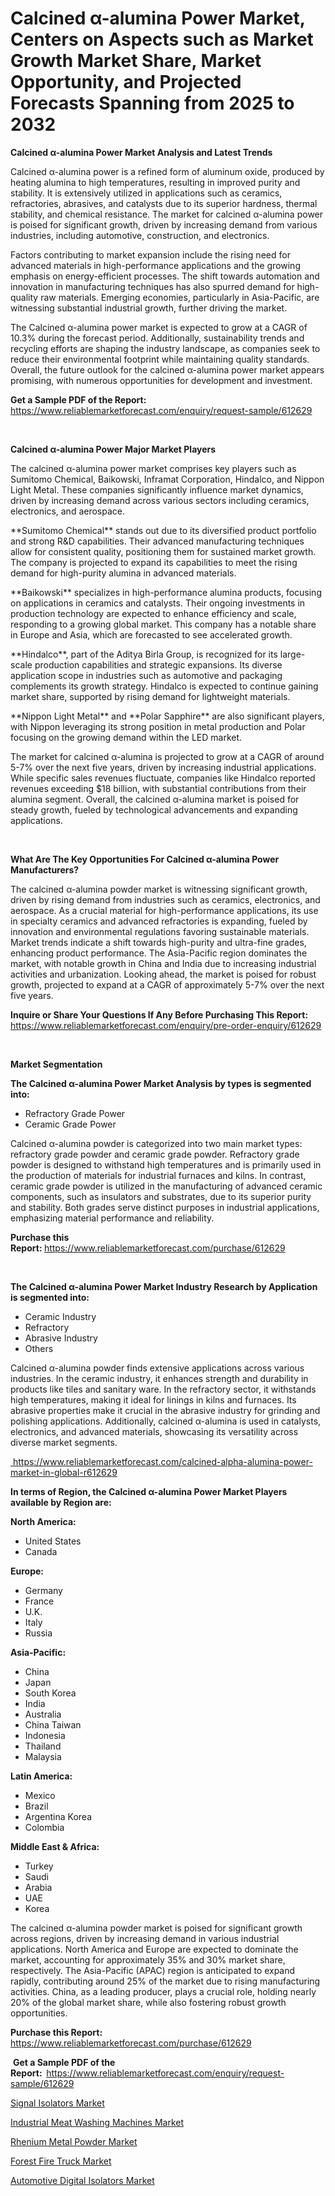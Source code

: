<p><h1>Calcined α-alumina Power Market, Centers on Aspects such as Market Growth Market Share, Market Opportunity, and Projected Forecasts Spanning from 2025 to 2032</h1></p><p><strong>Calcined α-alumina Power Market Analysis and Latest Trends</strong></p>
<p><p>Calcined α-alumina power is a refined form of aluminum oxide, produced by heating alumina to high temperatures, resulting in improved purity and stability. It is extensively utilized in applications such as ceramics, refractories, abrasives, and catalysts due to its superior hardness, thermal stability, and chemical resistance. The market for calcined α-alumina power is poised for significant growth, driven by increasing demand from various industries, including automotive, construction, and electronics.</p><p>Factors contributing to market expansion include the rising need for advanced materials in high-performance applications and the growing emphasis on energy-efficient processes. The shift towards automation and innovation in manufacturing techniques has also spurred demand for high-quality raw materials. Emerging economies, particularly in Asia-Pacific, are witnessing substantial industrial growth, further driving the market.</p><p>The Calcined α-alumina power market is expected to grow at a CAGR of 10.3% during the forecast period. Additionally, sustainability trends and recycling efforts are shaping the industry landscape, as companies seek to reduce their environmental footprint while maintaining quality standards. Overall, the future outlook for the calcined α-alumina power market appears promising, with numerous opportunities for development and investment.</p></p>
<p><strong>Get a Sample PDF of the Report:&nbsp;</strong> <a href="https://www.reliablemarketforecast.com/enquiry/request-sample/612629?utm_campaign=1102&utm_medium=2&utm_source=Github&utm_content=ia&utm_term=30032025&utm_id=calcined-a-alumina-power">https://www.reliablemarketforecast.com/enquiry/request-sample/612629</a></p>
<p>&nbsp;</p>
<p><strong>Calcined α-alumina Power Major Market Players</strong></p>
<p><p>The calcined α-alumina power market comprises key players such as Sumitomo Chemical, Baikowski, Inframat Corporation, Hindalco, and Nippon Light Metal. These companies significantly influence market dynamics, driven by increasing demand across various sectors including ceramics, electronics, and aerospace.</p><p>**Sumitomo Chemical** stands out due to its diversified product portfolio and strong R&D capabilities. Their advanced manufacturing techniques allow for consistent quality, positioning them for sustained market growth. The company is projected to expand its capabilities to meet the rising demand for high-purity alumina in advanced materials.</p><p>**Baikowski** specializes in high-performance alumina products, focusing on applications in ceramics and catalysts. Their ongoing investments in production technology are expected to enhance efficiency and scale, responding to a growing global market. This company has a notable share in Europe and Asia, which are forecasted to see accelerated growth.</p><p>**Hindalco**, part of the Aditya Birla Group, is recognized for its large-scale production capabilities and strategic expansions. Its diverse application scope in industries such as automotive and packaging complements its growth strategy. Hindalco is expected to continue gaining market share, supported by rising demand for lightweight materials.</p><p>**Nippon Light Metal** and **Polar Sapphire** are also significant players, with Nippon leveraging its strong position in metal production and Polar focusing on the growing demand within the LED market.</p><p>The market for calcined α-alumina is projected to grow at a CAGR of around 5-7% over the next five years, driven by increasing industrial applications. While specific sales revenues fluctuate, companies like Hindalco reported revenues exceeding $18 billion, with substantial contributions from their alumina segment. Overall, the calcined α-alumina market is poised for steady growth, fueled by technological advancements and expanding applications.</p></p>
<p>&nbsp;</p>
<p><strong>What Are The Key Opportunities For Calcined α-alumina Power Manufacturers?</strong></p>
<p><p>The calcined α-alumina powder market is witnessing significant growth, driven by rising demand from industries such as ceramics, electronics, and aerospace. As a crucial material for high-performance applications, its use in specialty ceramics and advanced refractories is expanding, fueled by innovation and environmental regulations favoring sustainable materials. Market trends indicate a shift towards high-purity and ultra-fine grades, enhancing product performance. The Asia-Pacific region dominates the market, with notable growth in China and India due to increasing industrial activities and urbanization. Looking ahead, the market is poised for robust growth, projected to expand at a CAGR of approximately 5-7% over the next five years.</p></p>
<p><strong>Inquire or Share Your Questions If Any Before Purchasing This Report:</strong> <a href="https://www.reliablemarketforecast.com/enquiry/pre-order-enquiry/612629?utm_campaign=1102&utm_medium=2&utm_source=Github&utm_content=ia&utm_term=30032025&utm_id=calcined-a-alumina-power">https://www.reliablemarketforecast.com/enquiry/pre-order-enquiry/612629</a></p>
<p>&nbsp;</p>
<p><strong>Market Segmentation</strong></p>
<p><strong>The Calcined α-alumina Power Market Analysis by types is segmented into:</strong></p>
<p><ul><li>Refractory Grade Power</li><li>Ceramic Grade Power</li></ul></p>
<p><p>Calcined α-alumina powder is categorized into two main market types: refractory grade powder and ceramic grade powder. Refractory grade powder is designed to withstand high temperatures and is primarily used in the production of materials for industrial furnaces and kilns. In contrast, ceramic grade powder is utilized in the manufacturing of advanced ceramic components, such as insulators and substrates, due to its superior purity and stability. Both grades serve distinct purposes in industrial applications, emphasizing material performance and reliability.</p></p>
<p><strong>Purchase this Report:&nbsp;</strong><a href="https://www.reliablemarketforecast.com/purchase/612629?utm_campaign=1102&utm_medium=2&utm_source=Github&utm_content=ia&utm_term=30032025&utm_id=calcined-a-alumina-power">https://www.reliablemarketforecast.com/purchase/612629</a></p>
<p>&nbsp;</p>
<p><strong>The Calcined α-alumina Power Market Industry Research by Application is segmented into:</strong></p>
<p><ul><li>Ceramic Industry</li><li>Refractory</li><li>Abrasive Industry</li><li>Others</li></ul></p>
<p><p>Calcined α-alumina powder finds extensive applications across various industries. In the ceramic industry, it enhances strength and durability in products like tiles and sanitary ware. In the refractory sector, it withstands high temperatures, making it ideal for linings in kilns and furnaces. Its abrasive properties make it crucial in the abrasive industry for grinding and polishing applications. Additionally, calcined α-alumina is used in catalysts, electronics, and advanced materials, showcasing its versatility across diverse market segments.</p></p>
<p><a href="https://www.reliablemarketforecast.com/calcined-alpha-alumina-power-market-in-global-r612629?utm_campaign=1102&utm_medium=2&utm_source=Github&utm_content=ia&utm_term=30032025&utm_id=calcined-a-alumina-power">&nbsp;https://www.reliablemarketforecast.com/calcined-alpha-alumina-power-market-in-global-r612629</a></p>
<p><strong>In terms of Region, the Calcined α-alumina Power Market Players available by Region are:</strong></p>
<p>
    <p> <strong> North America: </strong>
        <ul>
            <li>United States</li>
            <li>Canada</li>
        </ul>
        </p> 
    <p> <strong> Europe: </strong>
        <ul>
            <li>Germany</li>
            <li>France</li>
            <li>U.K.</li>
            <li>Italy</li>
            <li>Russia</li>
        </ul>
        </p> 
    <p> <strong> Asia-Pacific: </strong>
        <ul>
            <li>China</li>
            <li>Japan</li>
            <li>South Korea</li>
            <li>India</li>
            <li>Australia</li>
            <li>China Taiwan</li>
            <li>Indonesia</li>
            <li>Thailand</li>
            <li>Malaysia</li>
        </ul>
        </p> 
    <p> <strong> Latin America: </strong>
        <ul>
            <li>Mexico</li>
            <li>Brazil</li>
            <li>Argentina Korea</li>
            <li>Colombia</li>
        </ul>
        </p> 
    <p> <strong> Middle East & Africa: </strong>
        <ul>
            <li>Turkey</li>
            <li>Saudi</li>
            <li>Arabia</li>
            <li>UAE</li>
            <li>Korea</li>
        </ul>
    </p>
    </p>
<p><p>The calcined α-alumina powder market is poised for significant growth across regions, driven by increasing demand in various industrial applications. North America and Europe are expected to dominate the market, accounting for approximately 35% and 30% market share, respectively. The Asia-Pacific (APAC) region is anticipated to expand rapidly, contributing around 25% of the market due to rising manufacturing activities. China, as a leading producer, plays a crucial role, holding nearly 20% of the global market share, while also fostering robust growth opportunities.</p></p>
<p><strong>Purchase this Report: </strong><a href="https://www.reliablemarketforecast.com/purchase/612629?utm_campaign=1102&utm_medium=2&utm_source=Github&utm_content=ia&utm_term=30032025&utm_id=calcined-a-alumina-power">https://www.reliablemarketforecast.com/purchase/612629</a></p>
<p>&nbsp;<strong>Get a Sample PDF of the Report:&nbsp;&nbsp;</strong><a href="https://www.reliablemarketforecast.com/enquiry/request-sample/612629?utm_campaign=1102&utm_medium=2&utm_source=Github&utm_content=ia&utm_term=30032025&utm_id=calcined-a-alumina-power">https://www.reliablemarketforecast.com/enquiry/request-sample/612629</a></p>
<p><strong></strong></p>
<p><p><a href="https://github.com/waackheidtn5/Market-Research-Report-List-1/blob/main/signal-isolators-market.md?utm_campaign=1102&utm_medium=2&utm_source=Github&utm_content=ia&utm_term=30032025&utm_id=calcined-a-alumina-power">Signal Isolators Market</a></p><p><a href="https://github.com/jolashta/Market-Research-Report-List-1/blob/main/industrial-meat-washing-machines-market.md?utm_campaign=1102&utm_medium=2&utm_source=Github&utm_content=ia&utm_term=30032025&utm_id=calcined-a-alumina-power">Industrial Meat Washing Machines Market</a></p><p><a href="https://github.com/laroybarrize/Market-Research-Report-List-1/blob/main/rhenium-metal-powder-market.md?utm_campaign=1102&utm_medium=2&utm_source=Github&utm_content=ia&utm_term=30032025&utm_id=calcined-a-alumina-power">Rhenium Metal Powder Market</a></p><p><a href="https://github.com/lazregaartun/Market-Research-Report-List-1/blob/main/forest-fire-truck-market.md?utm_campaign=1102&utm_medium=2&utm_source=Github&utm_content=ia&utm_term=30032025&utm_id=calcined-a-alumina-power">Forest Fire Truck Market</a></p><p><a href="https://github.com/shizutuvana/Market-Research-Report-List-1/blob/main/automotive-digital-isolators-market.md?utm_campaign=1102&utm_medium=2&utm_source=Github&utm_content=ia&utm_term=30032025&utm_id=calcined-a-alumina-power">Automotive Digital Isolators Market</a></p></p>